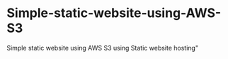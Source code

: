 # Simple-static-website-using-AWS-S3
Simple static website using AWS S3 using Static website hosting"
